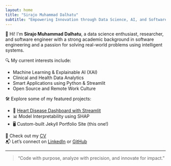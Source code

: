 ```yaml
---
layout: home
title: "Sirajo Muhammad Dalhatu"
subtitle: "Empowering Innovation through Data Science, AI, and Software Engineering"
---
```


👋 Hi! I'm **Sirajo Muhammad Dalhatu**, a data science enthusiast, researcher, and software engineer with a strong academic background in software engineering and a passion for solving real-world problems using intelligent systems.

🔍 My current interests include:
- Machine Learning & Explainable AI (XAI)
- Clinical and Health Data Analytics
- Smart Applications using Python & Streamlit
- Open Source and Remote Work Culture

🛠️ Explore some of my featured projects:
- 🎯 [Heart Disease Dashboard with Streamlit](https://smd-hda.streamlit.app)
- 📊 Model Interpretability using SHAP
- 🖥️ Custom-built Jekyll Portfolio Site (this one!)

📄 Check out my [CV](/cv)  
📬 Let’s connect on [LinkedIn](https://www.linkedin.com/in/sirajo-dalhatu/) or [GitHub](https://github.com/Dalhatu-Sirajo)

---

> “Code with purpose, analyze with precision, and innovate for impact.”
